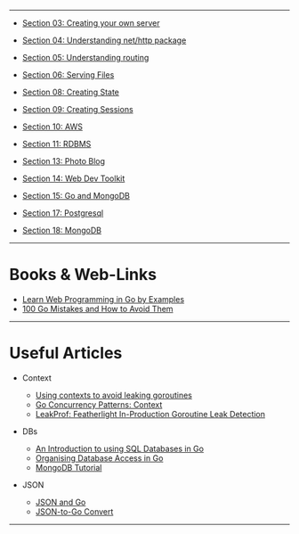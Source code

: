 ***

* [Section 03: Creating your own server](https://github.com/muarshad01/Golang_Web_Dev/blob/master/section_03_create_your_own_server.md)

* [Section 04: Understanding net/http package](https://github.com/muarshad01/Golang_Web_Dev/blob/master/section_04_understanding_net_http_package.md)

* [Section 05: Understanding routing](https://github.com/muarshad01/Golang_Web_Dev/blob/section_05/section_05_understanding_routing.md)

* [Section 06: Serving Files](https://github.com/muarshad01/Golang_Web_Dev/blob/master/section_06_serving_files.md)

* [Section 08: Creating State](https://github.com/muarshad01/Golang_Web_Dev/blob/master/section_08_creating_state.md)

* [Section 09: Creating Sessions](https://github.com/muarshad01/Golang_Web_Dev/blob/master/section_09_creating_sessions.md)

* [Section 10: AWS](https://github.com/muarshad01/Golang_Web_Dev/blob/master/section_10_AWS.md)

* [Section 11: RDBMS](https://github.com/muarshad01/Golang_Web_Dev/blob/master/section_11_relational_databases.md)

* [Section 13: Photo Blog](https://github.com/muarshad01/Golang_Web_Dev/blob/master/section_13_photo_blog.md)

* [Section 14: Web Dev Toolkit](https://github.com/muarshad01/Golang_Web_Dev/blob/master/section_14_web_dev_toolkit.md)

* [Section 15: Go and MongoDB](https://github.com/muarshad01/Golang_Web_Dev/blob/master/section_15_go_and_mongodb.md)

* [Section 17: Postgresql](https://github.com/muarshad01/Golang_Web_Dev/blob/master/section_17_postgresql.md)

* [Section 18: MongoDB](https://github.com/muarshad01/Golang_Web_Dev/blob/master/section_18_MondoDB.md)

***

# Books & Web-Links

* [Learn Web Programming in Go by Examples](https://gowebexamples.com/)
* [100 Go Mistakes and How to Avoid Them](https://www.amazon.com/100-Mistakes-How-Avoid-Them/dp/1617299596/ref=sxin_15_pa_sp_search_thematic_sspa?content-id=amzn1.sym.3861742f-7dbf-40f1-85e2-a9c728646f3d%3Aamzn1.sym.3861742f-7dbf-40f1-85e2-a9c728646f3d&crid=2TKMAO28EW0VT&cv_ct_cx=go+language&keywords=go+language&pd_rd_i=1617299596&pd_rd_r=5f479c55-7761-42c9-9f2f-f0d83d16dbd4&pd_rd_w=1c4rT&pd_rd_wg=kFBXG&pf_rd_p=3861742f-7dbf-40f1-85e2-a9c728646f3d&pf_rd_r=4TB4CQN6992E5P0926S9&qid=1667902396&sprefix=go+languag%2Caps%2C367&sr=1-2-4a72c107-45c2-4f3b-9705-03b81a6f667c-spons&psc=1)

***

# Useful Articles

* Context
    - [Using contexts to avoid leaking goroutines](https://rakyll.org/leakingctx/)
    - [Go Concurrency Patterns: Context](https://go.dev/blog/context)
    - [LeakProf: Featherlight In-Production Goroutine Leak Detection](https://www.uber.com/blog/leakprof-featherlight-in-production-goroutine-leak-detection/)

* DBs
    - [An Introduction to using SQL Databases in Go](https://www.alexedwards.net/blog/introduction-to-using-sql-databases-in-go)
    - [Organising Database Access in Go](https://www.alexedwards.net/blog/organising-database-access)
    - [MongoDB Tutorial](https://www.tutorialspoint.com/mongodb/mongodb_relationships.htm)

* JSON
    - [JSON and Go](https://go.dev/blog/json)
    - [JSON-to-Go Convert](https://mholt.github.io/json-to-go/)

***
